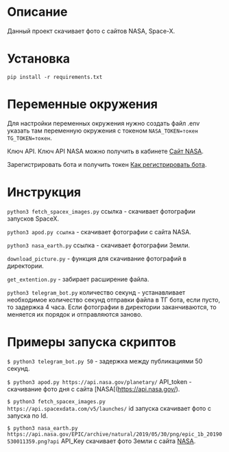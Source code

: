Описание
=
Данный проект скачивает фото с сайтов NASA, Space-X.

Установка
=

```pip install -r requirements.txt```

Переменные окружения
=
Для настройки переменных окружения нужно создать файл .env указать там переменную окружения с токеном ```NASA_TOKEN=токен```
```TG_TOKEN=токен```.

Ключ API.  Ключ API NASA можно получить в кабинете  [Сайт NASA](https://api.nasa.gov/).

Зарегистрировать бота и получить токен  [Как регистрировать бота](bit.ly/47ELQuZ).


Инструкция
=

```python3 fetch_spacex_images.py``` ссылка - скачивает фотографии запусков SpaceX.

```python3 apod.py ссылка``` - скачивает фотографии с сайта NASA.

```python3 nasa_earth.py``` ссылка - скачивает фотографии Земли.

```download_picture.py``` - функция для скачивание фотографий в директории.

```get_extention.py``` - забирает расширение файла.

```python3 telegram_bot.py``` количество секунд - устанавливает необходимое количество секунд отправки файла в ТГ бота, если пусто, то задержка 4 часа. Если фотографии в директории заканчиваются, то меняется их порядок и отправляются заново.

Примеры запуска скриптов
=

```$ python3 telegram_bot.py 50``` - задержка между публикациями 50 секунд.

```$ python3 apod.py https://api.nasa.gov/planetary/``` API_token - скачивание фото дня с сайта [NASA[(https://api.nasa.gov/).

```$ python3 fetch_spacex_images.py https://api.spacexdata.com/v5/launches/``` id запуска скачивает фото с запуска по Id.

```$ python3 nasa_earth.py  https://api.nasa.gov/EPIC/archive/natural/2019/05/30/png/epic_1b_20190530011359.png?api``` API_Key скачивает фото Земли с сайта [NASA](https://api.nasa.gov/).

